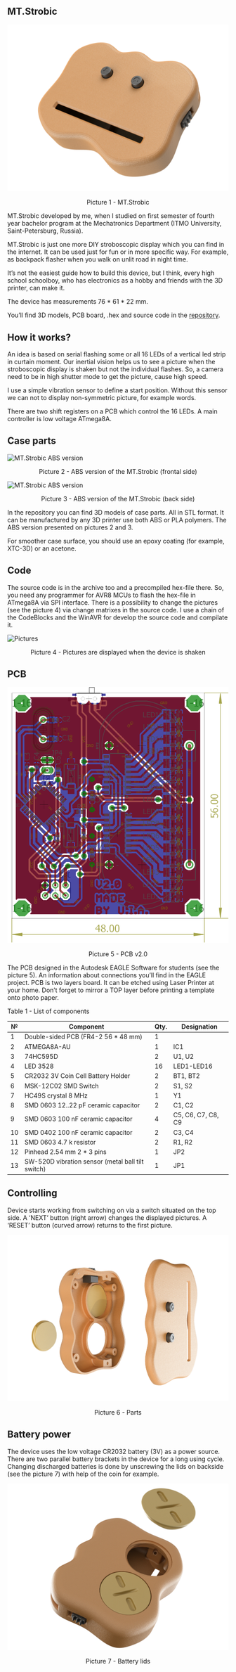 ## MT.Strobic

![MT.Strobic v2.0](/img/1.png)
<p align="center">Picture 1 - MT.Strobic</p>

MT.Strobic developed by me, when I studied on first semester of fourth year bachelor program at the Mechatronics Department (ITMO University, Saint-Petersburg, Russia).

MT.Strobic is just one more DIY stroboscopic display which you can find in the internet. It can be used just for fun or in more specific way. For example, as backpack flasher when you walk on unlit road in night time.

It’s not the easiest guide how to build this device, but I think, every high school schoolboy, who has electronics as a hobby and friends with the 3D printer, can make it.

The device has measurements 76 * 61 * 22 mm.

You’ll find 3D models, PCB board, .hex and source code in the [repository](https://github.com/mangust01/MT.Strobic/tree/master/release).

## How it works?

An idea is based on serial flashing some or all 16 LEDs of a vertical led strip in curtain moment. Our inertial vision helps us to see a picture when the stroboscopic display is shaken but not the individual flashes. So, a camera need to be in high shutter mode to get the picture, cause high speed.

I use a simple vibration sensor to define a start position. Without this sensor we can not to display non-symmetric picture, for example words.

There are two shift registers on a PCB which control the 16 LEDs. A main controller is low voltage ATmega8A.

## Case parts

![MT.Strobic ABS version](/img/5.png)
<p align="center">Picture 2 - ABS version of the MT.Strobic (frontal side)</p>

![MT.Strobic ABS version](/img/6.png)
<p align="center">Picture 3 - ABS version of the MT.Strobic (back side)</p>

In the repository you can find 3D models of case parts. All in STL format. It can be manufactured by any 3D printer use both ABS or PLA polymers. The ABS version presented on pictures 2 and 3.

For smoother case surface, you should use an epoxy coating (for example, XTC-3D) or an acetone.

## Code

The source code is in the archive too and a precompiled hex-file there. So, you need any programmer for AVR8 MCUs to flash the hex-file in ATmega8A via SPI interface. There is a possibility to change the pictures (see the picture 4) via change matrixes in the source code. I use a chain of the CodeBlocks and the WinAVR for develop the source code and compilate it.

![Pictures](/img/7.png)
<p align="center">Picture 4 - Pictures are displayed when the device is shaken</p>

## PCB

![PCB v2.0](/img/PCB.png)
<p align="center">Picture 5 - PCB v2.0</p>

The PCB designed in the Autodesk EAGLE Software for students (see the picture 5). An information about connections you’ll find in the EAGLE project. PCB is two layers board. It can be etched using Laser Printer at your home. Don’t forget to mirror a TOP layer before printing a template onto photo paper.

Table 1 - List of components

 №  |    Component                                            |    Qty.    |    Designation             
----|---------------------------------------------------------|------------|----------------------------
 1  |    Double-sided PCB   (FR4-2 56 * 48 mm)                |    1       |                            
 2  |    ATMEGA8A-AU                                          |    1       |    IC1                     
 3  |    74HC595D                                             |    2       |    U1, U2                  
 4  |    LED   3528                                           |    16      |    LED1-LED16              
 5  |    CR2032 3V Coin Cell Battery Holder                   |    2       |    BT1,   BT2              
 6  |    MSK-12C02 SMD Switch                                 |    2       |    S1, S2                  
 7  |    HC49S crystal 8 MHz                                  |    1       |    Y1                      
 8  |    SMD 0603   12..22 pF ceramic capacitor               |    2       |    C1, C2                  
 9  |    SMD 0603   100 nF ceramic   capacitor                |    4       |    C5, C6,   C7, C8, C9    
 10 |    SMD 0402   100 nF ceramic   capacitor                |    2       |    C3, C4                  
 11 |    SMD   0603 4.7 k resistor                            |    2       |    R1, R2                  
 12 |    Pinhead   2.54 mm 2 * 3 pins                         |    1       |    JP2                     
 13 |    SW-520D vibration sensor (metal ball tilt switch)    |    1       |    JP1                     


## Controlling

Device starts working from switching on via a switch situated on the top side. A ‘NEXT’ button (right arrow) changes the displayed pictures. A ‘RESET’ button (curved arrow) returns to the first picture.

![Parts](/img/3.png)
<p align="center">Picture 6 - Parts</p>

## Battery power

The device uses the low voltage CR2032 battery (3V) as a power source. There are two parallel battery brackets in the device for a long using cycle. Changing discharged batteries is done by unscrewing the lids on backside (see the picture 7) with help of the coin for example.

![Battery lids](/img/4.png)
<p align="center">Picture 7 - Battery lids</p>
